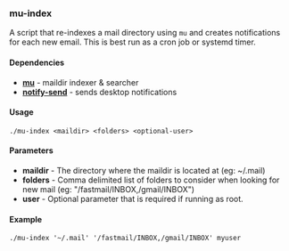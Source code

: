 ### mu-index

A script that re-indexes a mail directory using `mu` and creates notifications for each new email. This is best run as a cron job or systemd timer.

#### Dependencies

* **[mu](https://github.com/djcb/mu)** - maildir indexer & searcher
* **[notify-send](https://ss64.com/bash/notify-send.html)** - sends desktop notifications

#### Usage

    ./mu-index <maildir> <folders> <optional-user>

#### Parameters

* **maildir** - The directory where the maildir is located at (eg: ~/.mail)
* **folders** - Comma delimited list of folders to consider when looking for new mail (eg: "/fastmail/INBOX,/gmail/INBOX")
* **user** - Optional parameter that is required if running as root.

#### Example

    ./mu-index '~/.mail' '/fastmail/INBOX,/gmail/INBOX' myuser

